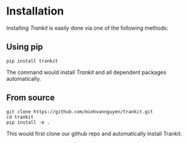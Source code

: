 # Installation

Installing *Trankit* is easily done via one of the following methods:

## Using pip

```
pip install trankit
```
The command would install *Trankit* and all dependent packages automatically.

## From source
```
git clone https://github.com/minhvannguyen/trankit.git
cd trankit
pip install -e .
```
This would first clone our github repo and automatically install Trankit.